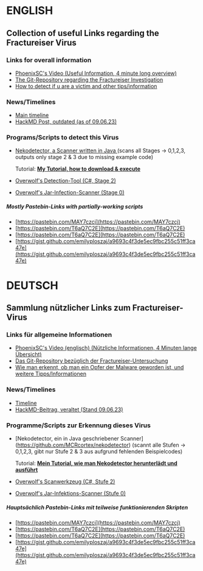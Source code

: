 # ENGLISH

## Collection of useful Links regarding the Fractureiser Virus

### Links for overall information

* [PhoenixSC's Video (Useful Information, 4 minute long overview)](https://www.youtube.com/watch?v=BH925m0QKds&pp=ygUJcGhvZW5peHNj)
* [The Git-Repository regarding the Fractureiser Investigation](https://github.com/fractureiser-investigation/fractureiser)
* [How to detect if u are a victim and other tips/information](https://github.com/fractureiser-investigation/fractureiser/blob/main/docs/users.md#am-i-infected)

### News/Timelines

* [Main timeline](https://github.com/fractureiser-investigation/fractureiser/blob/main/docs/timeline.md)
* [HackMD Post, outdated (as of 09.06.23)](https://hackmd.io/B46EYzKXSfWSF35DeCZz9A)

### Programs/Scripts to detect this Virus

* [Nekodetector, a Scanner written in Java ](https://github.com/MCRcortex/nekodetector) (scans all Stages -> 0,1,2,3, outputs only stage 2 & 3 due to missing example code)

   Tutorial: [**My Tutorial, how to download & execute**](./tutorials/nekodetector.md)
* [Overwolf's Detection-Tool (C#, Stage 2)](https://github.com/overwolf/detection-tool)
* [Overwolf's Jar-Infection-Scanner (Stage 0)](https://github.com/overwolf/jar-infection-scanner)

##### Mostly Pastebin-Links with partially-working scripts

* [https://pastebin.com/MAY7czcj](https://pastebin.com/MAY7czcj)
* [https://pastebin.com/T6aQ7C2E](https://pastebin.com/T6aQ7C2E)
* [https://pastebin.com/T6aQ7C2E](https://pastebin.com/T6aQ7C2E)
* [https://gist.github.com/emilyploszaj/a9693c4f3de5ec9fbc255c51ff3ca47e](https://gist.github.com/emilyploszaj/a9693c4f3de5ec9fbc255c51ff3ca47e)


# DEUTSCH

## Sammlung nützlicher Links zum Fractureiser-Virus

### Links für allgemeine Informationen

* [PhoenixSC's Video (englisch) (Nützliche Informationen, 4 Minuten lange Übersicht)](https://www.youtube.com/watch?v=BH925m0QKds&pp=ygUJcGhvZW5peHNj)
* [Das Git-Repository bezüglich der Fractureiser-Untersuchung](https://github.com/fractureiser-investigation/fractureiser)
* [Wie man erkennt, ob man ein Opfer der Malware geworden ist, und weitere Tipps/Informationen](https://github.com/fractureiser-investigation/fractureiser/blob/main/docs/users.md#am-i-infected)

### News/Timelines

* [Timeline](https://github.com/fractureiser-investigation/fractureiser/blob/main/docs/timeline.md)
* [HackMD-Beitrag, veraltet (Stand 09.06.23)](https://hackmd.io/B46EYzKXSfWSF35DeCZz9A)

### Programme/Scripts zur Erkennung dieses Virus

* [Nekodetector, ein in Java geschriebener Scanner] (https://github.com/MCRcortex/nekodetector) (scannt alle Stufen -> 0,1,2,3, gibt nur Stufe 2 & 3 aus aufgrund fehlenden Beispielcodes)

   Tutorial: [**Mein Tutorial, wie man Nekodetector herunterlädt und ausführt**](./tutorials/nekodetector.md)
* [Overwolf's Scanwerkzeug (C#, Stufe 2)](https://github.com/overwolf/detection-tool)
* [Overwolf's Jar-Infektions-Scanner (Stufe 0)](https://github.com/overwolf/jar-infection-scanner)

##### Hauptsächlich Pastebin-Links mit teilweise funktionierenden Skripten

* [https://pastebin.com/MAY7czcj](https://pastebin.com/MAY7czcj)
* [https://pastebin.com/T6aQ7C2E](https://pastebin.com/T6aQ7C2E)
* [https://pastebin.com/T6aQ7C2E](https://pastebin.com/T6aQ7C2E)
* [https://gist.github.com/emilyploszaj/a9693c4f3de5ec9fbc255c51ff3ca47e](https://gist.github.com/emilyploszaj/a9693c4f3de5ec9fbc255c51ff3ca47e)
